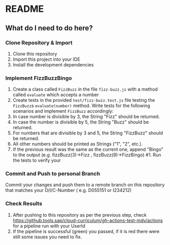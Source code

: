 # README

## What do I need to do here?

### Clone Repository & Import
1. Clone this repository
1. Import this project into your IDE
1. Install the development dependencies

### Implement FizzBuzzBingo
1. Create a class called `FizzBuzz` in the file `fizz-buzz.js` with a method called `evaluate` which accepts a number
1. Create tests in the provided `test/fizz-buzz.test.js` file testing the `FizzBuzz`s `evaluate(number)` method. Write tests for the following scenarios and implement `FizzBuzz` accordingly:
  1. In case number is divisible by 3, the String "Fizz" should be returned.
  1. In case the number is divisible by 5, the String "Buzz" should be returned.
  1. For numbers that are divisible by 3 and 5, the String "FizzBuzz" should be returned.
  1. All other numbers should be printed as Strings ("1", "2", etc.).
  1. If the previous result was the same as the current one, append "Bingo" to the output (e.g. fizzBuzz(3)->Fizz , fizzBuzz(9)->FizzBingo)
#1. Run the tests to verify your 

### Commit and Push to personal Branch
Commit your changes and push them to a remote branch on this repository that matches your D/I/C-Number ( e.g. D055151 or I234212)

### Check Results
1. After pushing to this repository as per the previous step, check https://github.tools.sap/cloud-curriculum/gh-actions-test-mdv/actions for a pipeline run with your UserId
1. If the pipeline is successful (green) you passed, if it is red there were still some issues you need to fix.